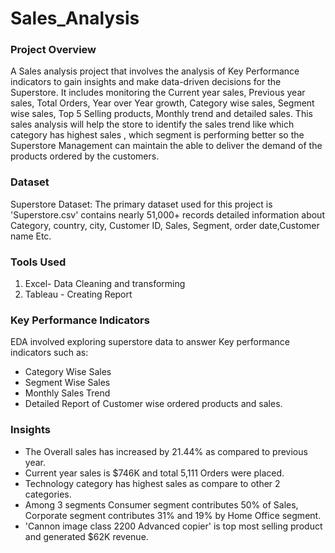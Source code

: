 # Sales_Analysis

### Project Overview
A Sales analysis project that involves the analysis of Key Performance indicators to gain insights and make data-driven decisions for the Superstore. It includes monitoring the Current year sales, Previous year sales, Total Orders, Year over Year growth, Category wise sales, Segment wise sales, Top 5 Selling products, Monthly trend and detailed sales. This sales analysis will help the store to identify the sales trend like which category has highest sales , which segment is performing better so the Superstore Management can maintain the able to deliver the demand of the products ordered by the customers.

### Dataset
Superstore Dataset: The primary dataset used for this project is 'Superstore.csv' contains nearly 51,000+ records detailed information about Category, country, city, Customer ID, Sales, Segment, order date,Customer name Etc.

### Tools Used
1. Excel- Data Cleaning and transforming
2. Tableau - Creating Report

### Key Performance Indicators
EDA involved exploring superstore data to answer Key performance indicators such as:
- Category Wise Sales
- Segment Wise Sales
- Monthly Sales Trend
- Detailed Report of Customer wise ordered products and sales.

### Insights
- The Overall sales has increased by 21.44% as compared to previous year.
- Current year sales is $746K and total 5,111 Orders were placed.
- Technology category has highest sales as compare to other 2 categories.
- Among 3 segments Consumer segment contributes 50% of Sales, Corporate segment contributes 31% and 19% by Home Office segment.
- 'Cannon image class 2200 Advanced copier' is top most selling product and generated $62K revenue.
